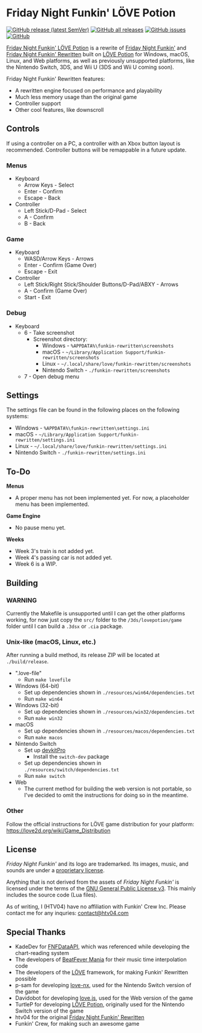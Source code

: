 # Friday Night Funkin' LÖVE Potion

[![GitHub release (latest SemVer)](https://img.shields.io/github/v/release/HTV04/funkin-rewritten?style=flat-square)](https://github.com/HTV04/funkin-rewritten/releases/latest)
[![GitHub all releases](https://img.shields.io/github/downloads/HTV04/funkin-rewritten/total?style=flat-square)](https://github.com/HTV04/funkin-rewritten/releases)
[![GitHub issues](https://img.shields.io/github/issues/HTV04/funkin-rewritten?style=flat-square)](https://github.com/HTV04/funkin-rewritten/issues)
[![GitHub](https://img.shields.io/github/license/HTV04/funkin-rewritten?style=flat-square)](https://github.com/HTV04/funkin-rewritten/blob/main/LICENSE)

[Friday Night Funkin' LÖVE Potion](https://github.com/ViZageFader/funkin-lovepotion) is a rewrite of [Friday Night Funkin'](https://ninja-muffin24.itch.io/funkin) and [Friday Night Funkin' Rewritten](https://github.com/htv04/funkin-rewritten) built on [LÖVE Potion](https://lovebrew.org/) for Windows, macOS, Linux, and Web platforms, as well as previously unsupported platforms, like the Nintendo Switch, 3DS, and Wii U (3DS and Wii U coming soon).

Friday Night Funkin' Rewritten features:
* A rewritten engine focused on performance and playability
* Much less memory usage than the original game
* Controller support
* Other cool features, like downscroll

## Controls

If using a controller on a PC, a controller with an Xbox button layout is recommended. Controller buttons will be remappable in a future update.

### Menus

* Keyboard
  * Arrow Keys - Select
  * Enter - Confirm
  * Escape - Back
* Controller
  * Left Stick/D-Pad - Select
  * A - Confirm
  * B - Back

### Game

* Keyboard
  * WASD/Arrow Keys - Arrows
  * Enter - Confirm (Game Over)
  * Escape - Exit
* Controller
  * Left Stick/Right Stick/Shoulder Buttons/D-Pad/ABXY - Arrows
  * A - Confirm (Game Over)
  * Start - Exit

### Debug

* Keyboard
  * 6 - Take screenshot
    * Screenshot directory:
      * Windows - `%APPDATA%\funkin-rewritten\screenshots`
      * macOS - `~/Library/Application Support/funkin-rewritten/screenshots`
	  * Linux - `~/.local/share/love/funkin-rewritten/screenshots`
	  * Nintendo Switch - `./funkin-rewritten/screenshots`
  * 7 - Open debug menu

## Settings

The settings file can be found in the following places on the following systems:
* Windows - `%APPDATA%\funkin-rewritten\settings.ini`
* macOS - `~/Library/Application Support/funkin-rewritten/settings.ini`
* Linux - `~/.local/share/love/funkin-rewritten/settings.ini`
* Nintendo Switch - `./funkin-rewritten/settings.ini`

## To-Do

**Menus**
* A proper menu has not been implemented yet. For now, a placeholder menu has been implemented.

**Game Engine**
* No pause menu yet.

**Weeks**
* Week 3's train is not added yet.
* Week 4's passing car is not added yet.
* Week 6 is a WIP.

## Building

### WARNING

Currently the Makefile is unsupported until I can get the other platforms working, for now just copy the `src/` folder to the `/3ds/lovepotion/game` folder until I can build a `.3dsx` or `.cia` package.

### Unix-like (macOS, Linux, etc.)

After running a build method, its release ZIP will be located at `./build/release`.

* ".love-file"
  * Run `make lovefile`
* Windows (64-bit)
  * Set up dependencies shown in `./resources/win64/dependencies.txt`
  * Run `make win64`
* Windows (32-bit)
  * Set up dependencies shown in `./resources/win32/dependencies.txt`
  * Run `make win32`
* macOS
  * Set up dependencies shown in `./resources/macos/dependencies.txt`
  * Run `make macos`
* Nintendo Switch
  * Set up [devkitPro](https://devkitpro.org/wiki/Getting_Started)
    * Install the `switch-dev` package
  * Set up dependencies shown in `./resources/switch/dependencies.txt`
  * Run `make switch`
* Web
  * The current method for building the web version is not portable, so I've decided to omit the instructions for doing so in the meantime.

### Other

Follow the official instructions for LÖVE game distribution for your platform: https://love2d.org/wiki/Game_Distribution

## License

*Friday Night Funkin'* and its logo are trademarked. Its images, music, and sounds are under a [proprietary license](https://github.com/FunkinCrew/funkin.assets/blob/main/LICENSE.md).

Anything that is not derived from the assets of *Friday Night Funkin'* is licensed under the terms of the [GNU General Public License v3](LICENSE). This mainly includes the source code (Lua files).

As of writing, I (HTV04) have no affiliation with Funkin' Crew Inc. Please contact me for any inquries: contact@htv04.com

## Special Thanks

* KadeDev for [FNFDataAPI](https://github.com/KadeDev/FNFDataAPI), which was referenced while developing the chart-reading system
* The developers of [BeatFever Mania](https://github.com/Sulunia/beatfever) for their music time interpolation code
* The developers of the [LÖVE](https://love2d.org/) framework, for making Funkin' Rewritten possible
* p-sam for developing [love-nx](https://github.com/retronx-team/love-nx), used for the Nintendo Switch version of the game
* Davidobot for developing [love.js](https://github.com/Davidobot/love.js), used for the Web version of the game
* TurtleP for developing [LÖVE Potion](https://github.com/lovebrew/LovePotion), originally used for the Nintendo Switch version of the game
* htv04 for the original [Friday Night Funkin' Rewritten](https://github.com/htv04/funkin-rewritten)
* Funkin' Crew, for making such an awesome game
